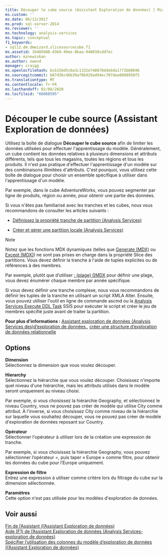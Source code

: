 ```yaml
---
title: Découper le cube source (Assistant Exploration de données) | Microsoft Docs
ms.custom: ''
ms.date: 06/13/2017
ms.prod: sql-server-2014
ms.reviewer: ''
ms.technology: analysis-services
ms.topic: conceptual
f1_keywords:
- sql12.dm.dmwizard.slicesourcecube.f1
ms.assetid: 16485608-d3b9-49ee-8baa-948038cdd7ec
author: minewiskan
ms.author: owend
manager: craigg
ms.openlocfilehash: bcb156d5c0a3c1332e748878ddebda1772b80696
ms.sourcegitcommit: b87d36c46b39af8b929ad94ec707dee8800950f5
ms.translationtype: MT
ms.contentlocale: fr-FR
ms.lasthandoff: 02/08/2020
ms.locfileid: "66068595"
---
```

# <a name="slice-source-cube-data-mining-wizard"></a>Découper le cube source (Assistant Exploration de données)
  Utilisez la boîte de dialogue **Découper le cube source** afin de limiter les données utilisées pour effectuer l'apprentissage du modèle. Généralement, un cube contient les données relatives à plusieurs dimensions et attributs différents, tels que tous les magasins, toutes les régions et tous les produits. Il n'est pas pratique d'effectuer l'apprentissage d'un modèle sur des combinaisons illimitées d'attributs. C'est pourquoi, vous utilisez cette boîte de dialogue pour choisir un ensemble spécifique à utiliser dans l'apprentissage d'un modèle.  
  
 Par exemple, dans le cube AdventureWorks, vous pouvez segmenter par ligne de produits, région ou année, pour obtenir une partie des données.  
  
 Si vous n'êtes pas familiarisé avec les tranches et les cubes, nous vous recommandons de consulter les articles suivants :  
  
-   [Définissez la propriété tranche de partition &#40;Analysis Services&#41;](multidimensional-models/set-the-partition-slice-property-analysis-services.md)  
  
-   [Créer et gérer une partition locale &#40;Analysis Services&#41;](multidimensional-models/create-and-manage-a-local-partition-analysis-services.md)  
  
> [!NOTE]  
>  Notez que les fonctions MDX dynamiques (telles que [Generate &#40;MDX&#41;](/sql/mdx/generate-mdx) ou [Except &#40;MDX&#41;](/sql/mdx/except-mdx-function)) ne sont pas prises en charge dans la propriété Slice des partitions. Vous devez définir la tranche à l'aide de tuples explicites ou de références à des membres.  
>   
>  Par exemple, plutôt que d’utiliser [: &#40;plage&#41; &#40;&#41;MDX](/sql/mdx/range-mdx) pour définir une plage, vous devez énumérer chaque membre par année spécifique.  
>   
>  Si vous devez définir une tranche complexe, nous vous recommandons de définir les tuples de la tranche en utilisant un script XMLA Alter. Ensuite, vous pouvez utiliser l'outil en ligne de commande ascmd ou la [Analysis Services Execute DDL Task](../integration-services/control-flow/analysis-services-execute-ddl-task.md) SSIS pour exécuter le script et créer le jeu de membres spécifié juste avant de traiter la partition.  
  
 **Pour plus d’informations :** [Assistant exploration de données &#40;Analysis Services des&#41;d’exploration de données ](data-mining/data-mining-wizard-analysis-services-data-mining.md), [créer une structure d’exploration de données relationnelle](data-mining/create-a-relational-mining-structure.md)  
  
## <a name="options"></a>Options  
 **Dimension**  
 Sélectionnez la dimension que vous voulez découper.  
  
 **Hierarchy**  
 Sélectionnez la hiérarchie que vous voulez découper. Choisissez n'importe quel niveau d'une hiérarchie, mais les attributs utilisés dans le modèle seront uniquement au niveau choisi.  
  
 Par exemple, si vous choisissez la hiérarchie Geography, et sélectionnez le niveau Country, vous ne pouvez pas créer de modèle qui utilise City comme attribut. À l'inverse, si vous choisissez City comme niveau de la hiérarchie sur laquelle vous souhaitez découper, vous ne pouvez pas créer de modèle d'exploration de données reposant sur Country.  
  
 **Opérateur**  
 Sélectionner l'opérateur à utiliser lors de la création une expression de tranche.  
  
 Par exemple, si vous choisissez la hiérarchie Geography, vous pouvez sélectionner l’opérateur =, puis taper « Europe » comme filtre, pour obtenir les données du cube pour l’Europe uniquement.  
  
 **Expression de filtre**  
 Entrez une expression à utiliser comme critère lors du filtrage du cube sur la dimension sélectionnée.  
  
 **Paramètres**  
 Cette option n'est pas utilisée pour les modèles d'exploration de données.  
  
## <a name="see-also"></a>Voir aussi  
 [Fin de l’Assistant &#40;l’Assistant Exploration de données&#41;](completing-the-wizard-data-mining-wizard.md)   
 [Aide (F1) de l’Assistant Exploration de données &#40;Analysis Services-exploration de données&#41;](data-mining-wizard-f1-help-analysis-services-data-mining.md)   
 [Spécifier l’utilisation des colonnes du modèle d’exploration de données &#40;l’Assistant Exploration de données&#41;](specify-mining-model-column-usage-data-mining-wizard.md)  
  
  
